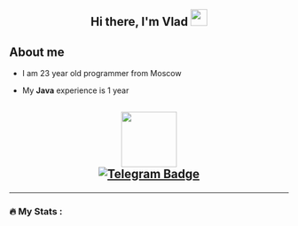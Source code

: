 <div id="header" align="center">
<h2> Hi there, I'm Vlad   <img src="https://media.giphy.com/media/hvRJCLFzcasrR4ia7z/giphy.gif" width="30px"/></h2>
</div>

<h2>About me</h2>
</p>
<ul>
<li><p>I am 23 year old programmer from Moscow</p></li>
<li><p>My <strong>Java</strong> experience is 1 year</p></li>
</ul>

 <h2>
 <div id="header" align="center">
  <img src="https://media.giphy.com/media/M9gbBd9nbDrOTu1Mqx/giphy.gif" width="100"/>
</div>

<div id="badges" align="center">
  <a href="https://t.me/vvladocc">
    <img src=https://img.shields.io/badge/Telegram-blue?logo=telegram&logoColor=white&style=for-the-badge alt="Telegram Badge"/>
  </a>
</div>

<div id="badges" align="center">
<img src="https://komarev.com/ghpvc/?username=vladoccc&style=flat-square&color=blue" alt=""/>
</div>

---

### :fire: My Stats :

<div id="stat" align="center">
    <img src="https://github-profile-summary-cards.vercel.app/api/cards/profile-details?username=vladoccc&theme=github_dark" alt=""/>
    <img src="https://github-profile-summary-cards.vercel.app/api/cards/most-commit-language?username=vladoccc&theme=github_dark" alt=""/>
     <img src="https://github-profile-summary-cards.vercel.app/api/cards/stats?username=vladoccc&theme=github_dark" alt=""/>
</div>

<!--
**vladoccc/vladoccc** is a ✨ _special_ ✨ repository because its `README.md` (this file) appears on your GitHub profile.

Here are some ideas to get you started:

- 🔭 I’m currently working on ...
- 🌱 I’m currently learning ...
- 👯 I’m looking to collaborate on ...
- 🤔 I’m looking for help with ...
- 💬 Ask me about ...
- 📫 How to reach me: ...
- 😄 Pronouns: ...
- ⚡ Fun fact: ...
-->

